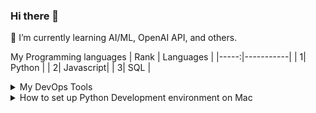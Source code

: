 ### Hi there 👋
🌱 I’m currently learning AI/ML, OpenAI API, and others.

My Programming languages
| Rank | Languages |
|-----:|-----------|
|     1| Python    |
|     2| Javascript|
|     3| SQL       |

<details>
<summary>My DevOps Tools</summary>

| Rank | Languages |
|-----:|-----------|
|     1| GitHub    |
|     2| Copilot   |
|     3| OpenAI    |
|     4| Docker    |

</details>

<details>
<summary>How to set up Python Development environment on Mac</summary>

 
Create python virtual environment with the same name of your github repo e.g. /Users/yourname/pyproject-web
  
-   `python3 -m venv ~/.pyproject-web`
-   `source ~/.pyproject-web/bin/activate`
-   `which python`    

 You should see something like this...
 
 /Users/yourname/.python-web/bin/python
 
Next, Make Some Basic Scaffolding

-   `touch Makefile`
 
 Add the below content to the Makefile
 ```
 install:
     pip install --upgrade pip &&\
         pip install -r requirements.txt
 
 test:
     python -m mytest --vv --cov=hello test_hello.py
 
 lint: 
     pylint --disable=R,C,E1120 hello.py
 
 format:
     black *.py
 
 all: install lint test
 
 ```
 
-   `touch requirements.txt`
-   `which python`    

 
</details>


<!--
**supiwmi/supiwmi** is a ✨ _special_ ✨ repository because its `README.md` (this file) appears on your GitHub profile.

Here are some ideas to get you started:

- 🔭 I’m currently working on ...
- 🌱 I’m currently learning ...
- 👯 I’m looking to collaborate on ...
- 🤔 I’m looking for help with ...
- 💬 Ask me about ...
- 📫 How to reach me: ...
- 😄 Pronouns: ...
- ⚡ Fun fact: ...
-->
